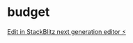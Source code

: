 # budget

[Edit in StackBlitz next generation editor ⚡️](https://stackblitz.com/~/github.com/CassiusKlay514/budget)